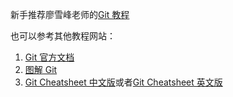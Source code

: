 新手推荐廖雪峰老师的[Git 教程](http://www.liaoxuefeng.com/wiki/0013739516305929606dd18361248578c67b8067c8c017b000)

也可以参考其他教程网站：

1. [Git 官方文档](https://git-scm.com/doc)
2. [图解 Git](https://marklodato.github.io/visual-git-guide/index-zh-cn.html)
3. [Git Cheatsheet 中文版](./git-cheatsheet-CN-dark.pdf)或者[Git Cheatsheet 英文版](./git-cheatsheet-EN-dark.pdf)
